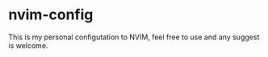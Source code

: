 # nvim-config

This is my personal configutation to NVIM, feel free to use and any suggest is welcome.
